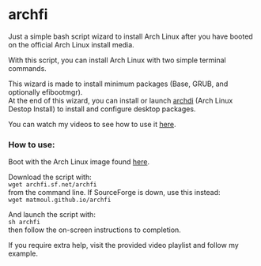 # archfi

Just a simple bash script wizard to install Arch Linux after you have booted on the official Arch Linux install media.

With this script, you can install Arch Linux with two simple terminal commands.

This wizard is made to install minimum packages (Base, GRUB, and optionally efibootmgr).<br />
At the end of this wizard, you can install or launch [archdi](https://github.com/MatMoul/archdi) (Arch Linux Destop Install) to install and configure desktop packages.<br />

You can watch my videos to see how to use it [here](https://www.youtube.com/playlist?list=PLytHgIKLV1caHlCrcTSkm5OF2WSVI1_Sq).

### How to use:<br />
Boot with the Arch Linux image found [here](https://www.archlinux.org/download/).

Download the script with:<br/>
`wget archfi.sf.net/archfi`<br />
from the command line. If SourceForge is down, use this instead:<br />
`wget matmoul.github.io/archfi`

And launch the script with:<br />
`sh archfi`<br />
then follow the on-screen instructions to completion.

If you require extra help, visit the provided video playlist and follow my example.
